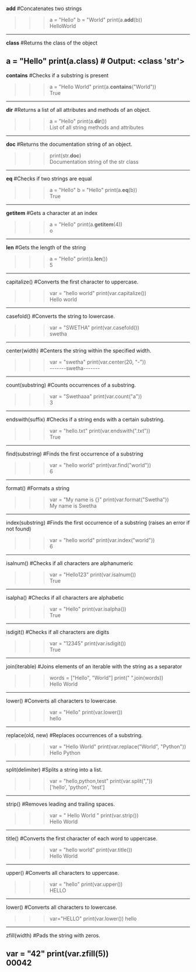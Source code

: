 __add__     #Concatenates two strings

>>>a = "Hello"
>>>b = "World"
>>>print(a.__add__(b))  
HelloWorld
-------------------------------------------------

__class__   #Returns the class of the object

a = "Hello"
print(a.__class__)  # Output: <class 'str'>
--------------------------------------------------

__contains__  #Checks if a substring is present

>>>a = "Hello World"
>>>print(a.__contains__("World"))  
True
--------------------------------------------------

__dir__   #Returns a list of all attributes and methods of an object.

>>>a = "Hello"
>>>print(a.__dir__())  
List of all string methods and attributes
------------------------------------------------------------------------

__doc__		#Returns the documentation string of an object.

>>>print(str.__doc__)  
Documentation string of the str class
---------------------------------------------------------------------

__eq__     #Checks if two strings are equal

>>>a = "Hello"
>>>b = "Hello"
>>>print(a.__eq__(b))  
True
--------------------------------------------------

__getitem__   #Gets a character at an index

>>>a = "Hello"
>>>print(a.__getitem__(4))  
o
--------------------------------------------------

__len__        #Gets the length of the string

>>>a = "Hello"
>>>print(a.__len__())  
5
--------------------------------------------------

capitalize()    #Converts the first character to uppercase.

>>>var = "hello world"
>>>print(var.capitalize())  
Hello world
--------------------------------------------------
casefold()    #Converts the string to lowercase.

>>>var = "SWETHA"
>>>print(var.casefold())  
swetha
--------------------------------------------------

center(width)    #Centers the string within the specified width.

>>>var = "swetha"
>>>print(var.center(20, "-"))  
-------swetha-------
--------------------------------------------------

count(substring)   #Counts occurrences of a substring.

>>>var = "Swethaaa"
>>>print(var.count("a"))  
3
----------------------------------------------------

endswith(suffix)   #Checks if a string ends with a certain substring.

>>>var = "hello.txt"
>>>print(var.endswith(".txt"))  
True
------------------------------------------------------------------

find(substring)     #Finds the first occurrence of a substring

>>>var = "hello world"
>>>print(var.find("world"))  
6
--------------------------------------------------------------

format()         #Formats a string

>>>var = "My name is {}"
>>>print(var.format("Swetha"))  
My name is Swetha
--------------------------------------------------------------

index(substring)   #Finds the first occurrence of a substring (raises an error if not found)

>>>var = "hello world"
>>>print(var.index("world"))  
 6
--------------------------------------------------------------

isalnum()   #Checks if all characters are alphanumeric

>>>var = "Hello123"
>>>print(var.isalnum())  
True
---------------------------------------------------------------

isalpha()  #Checks if all characters are alphabetic

>>>var = "Hello"
>>>print(var.isalpha())  
True
---------------------------------------------------------------

isdigit()  #Checks if all characters are digits

>>>var = "12345"
>>>print(var.isdigit())  
True
---------------------------------------------------------------

join(iterable)   #Joins elements of an iterable with the string as a separator

>>>words = ["Hello", "World"]
>>>print(" ".join(words))  
Hello World
-----------------------------------------------------------------------------

lower()        #Converts all characters to lowercase.

>>>var = "Hello"
>>>print(var.lower())  
hello
------------------------------------------------------------------------------

replace(old, new)   #Replaces occurrences of a substring.

>>>var = "Hello World"
>>>print(var.replace("World", "Python"))  
Hello Python
------------------------------------------------------------------------------

split(delimiter)    #Splits a string into a list.

>>>var = "hello,python,test"
>>>print(var.split(","))  
['hello', 'python', 'test']
-------------------------------------------------------------------------------

strip()     #Removes leading and trailing spaces.

>>>var = "  Hello World  "
>>>print(var.strip())  
Hello World
-------------------------------------------------------------------------------

title()    #Converts the first character of each word to uppercase.

>>>var = "hello world"
>>>print(var.title())  
Hello World
-------------------------------------------------------------------------------

upper()   #Converts all characters to uppercase.

>>>var = "hello"
>>>print(var.upper())  
HELLO
-------------------------------------------------------------------------------

lower()    #Converts all characters to lowercase.
>>> var="HELLO"
>>> print(var.lower())
hello
-------------------------------------------------------------------------------

zfill(width)    #Pads the string with zeros.

var = "42"
print(var.zfill(5))  
00042
-------------------------------------------------------------------------------

